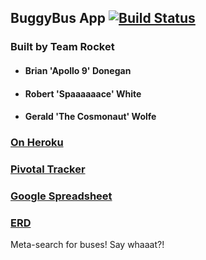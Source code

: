 ## BuggyBus App [![Build Status](https://travis-ci.org/crywolfe/buggy-bus-app.svg?branch=develop)](https://travis-ci.org/crywolfe/buggy-bus-app)

### Built by Team Rocket
* #### Brian 'Apollo 9' Donegan
* #### Robert 'Spaaaaaace' White
* #### Gerald 'The Cosmonaut' Wolfe

### [On Heroku](http://lit-dusk-8730.herokuapp.com/)

### [Pivotal Tracker](https://www.pivotaltracker.com/s/projects/1067256#)

### [Google Spreadsheet](https://drive.google.com/?tab=mo&authuser=0#folders/0B-WKIr3Eehrgc3ItVW51MG9YdFU)

### [ERD](/ERD.pdf)

Meta-search for buses! Say whaaat?!
